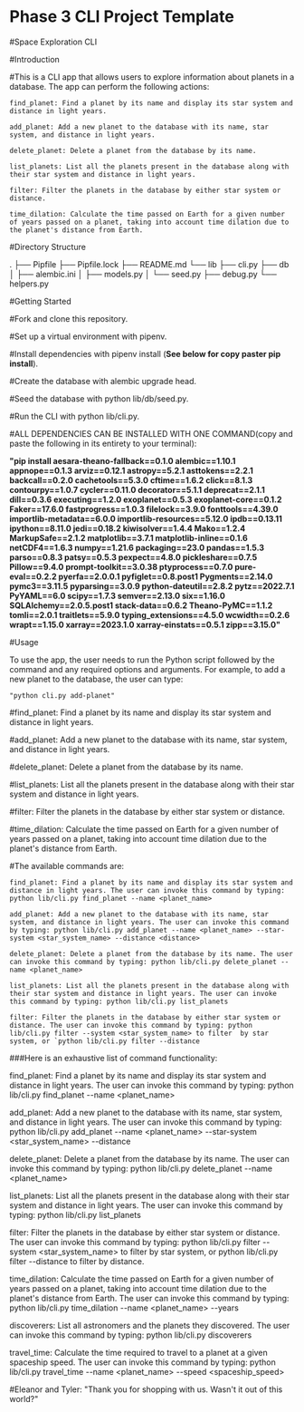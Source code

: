 # Phase 3 CLI Project Template

#Space Exploration CLI

#Introduction

#This is a CLI app that allows users to explore information about planets in a database. The app can perform the following actions:

    find_planet: Find a planet by its name and display its star system and distance in light years.

    add_planet: Add a new planet to the database with its name, star system, and distance in light years.

    delete_planet: Delete a planet from the database by its name.

    list_planets: List all the planets present in the database along with their star system and distance in light years.

    filter: Filter the planets in the database by either star system or distance.

    time_dilation: Calculate the time passed on Earth for a given number of years passed on a planet, taking into account time dilation due to the planet's distance from Earth.


#Directory Structure

.
├── Pipfile
├── Pipfile.lock
├── README.md
└── lib
├── cli.py
├── db
│ ├── alembic.ini
│ ├── models.py
│ └── seed.py
├── debug.py
└── helpers.py

#Getting Started

#Fork and clone this repository.

#Set up a virtual environment with pipenv.

#Install dependencies with pipenv install (**See below for copy paster pip install**).

#Create the database with alembic upgrade head.

#Seed the database with python lib/db/seed.py.

#Run the CLI with python lib/cli.py.

#ALL DEPENDENCIES CAN BE INSTALLED WITH ONE COMMAND(copy and paste the following in its entirety to your terminal):

**"pip install aesara-theano-fallback==0.1.0 alembic==1.10.1 appnope==0.1.3 arviz==0.12.1 astropy==5.2.1 asttokens==2.2.1 backcall==0.2.0 cachetools==5.3.0 cftime==1.6.2 click==8.1.3 contourpy==1.0.7 cycler==0.11.0 decorator==5.1.1 deprecat==2.1.1 dill==0.3.6 executing==1.2.0 exoplanet==0.5.3 exoplanet-core==0.1.2 Faker==17.6.0 fastprogress==1.0.3 filelock==3.9.0 fonttools==4.39.0 importlib-metadata==6.0.0 importlib-resources==5.12.0 ipdb==0.13.11 ipython==8.11.0 jedi==0.18.2 kiwisolver==1.4.4 Mako==1.2.4 MarkupSafe==2.1.2 matplotlib==3.7.1 matplotlib-inline==0.1.6 netCDF4==1.6.3 numpy==1.21.6 packaging==23.0 pandas==1.5.3 parso==0.8.3 patsy==0.5.3 pexpect==4.8.0 pickleshare==0.7.5 Pillow==9.4.0 prompt-toolkit==3.0.38 ptyprocess==0.7.0 pure-eval==0.2.2 pyerfa==2.0.0.1 pyfiglet==0.8.post1 Pygments==2.14.0 pymc3==3.11.5 pyparsing==3.0.9 python-dateutil==2.8.2 pytz==2022.7.1 PyYAML==6.0 scipy==1.7.3 semver==2.13.0 six==1.16.0 SQLAlchemy==2.0.5.post1 stack-data==0.6.2 Theano-PyMC==1.1.2 tomli==2.0.1 traitlets==5.9.0 typing_extensions==4.5.0 wcwidth==0.2.6 wrapt==1.15.0 xarray==2023.1.0 xarray-einstats==0.5.1 zipp==3.15.0"**

#Usage

To use the app, the user needs to run the Python script followed by the command and any required options and arguments. For example, to add a new planet to the database, the user can type:

    "python cli.py add-planet"

#find_planet: Find a planet by its name and display its star system and distance in light years.

#add_planet: Add a new planet to the database with its name, star system, and distance in light years.

#delete_planet: Delete a planet from the database by its name.

#list_planets: List all the planets present in the database along with their star system and distance in light years.

#filter: Filter the planets in the database by either star system or distance.

#time_dilation: Calculate the time passed on Earth for a given number of years passed on a planet, taking into account time dilation due to the planet's distance from Earth.

#The available commands are:

    find_planet: Find a planet by its name and display its star system and distance in light years. The user can invoke this command by typing: python lib/cli.py find_planet --name <planet_name>

    add_planet: Add a new planet to the database with its name, star system, and distance in light years. The user can invoke this command by typing: python lib/cli.py add_planet --name <planet_name> --star-system <star_system_name> --distance <distance>

    delete_planet: Delete a planet from the database by its name. The user can invoke this command by typing: python lib/cli.py delete_planet --name <planet_name>

    list_planets: List all the planets present in the database along with their star system and distance in light years. The user can invoke this command by typing: python lib/cli.py list_planets

    filter: Filter the planets in the database by either star system or distance. The user can invoke this command by typing: python lib/cli.py filter --system <star_system_name> to filter  by star system, or `python lib/cli.py filter --distance




###Here is an exhaustive list of command functionality:

find_planet: Find a planet by its name and display its star system and distance in light years. The user can invoke this command by typing: python lib/cli.py find_planet --name <planet_name>

add_planet: Add a new planet to the database with its name, star system, and distance in light years. The user can invoke this command by typing: python lib/cli.py add_planet --name <planet_name> --star-system <star_system_name> --distance <distance>

delete_planet: Delete a planet from the database by its name. The user can invoke this command by typing: python lib/cli.py delete_planet --name <planet_name>

list_planets: List all the planets present in the database along with their star system and distance in light years. The user can invoke this command by typing: python lib/cli.py list_planets

filter: Filter the planets in the database by either star system or distance. The user can invoke this command by typing: python lib/cli.py filter --system <star_system_name> to filter by star system, or python lib/cli.py filter --distance <distance> to filter by distance.

time_dilation: Calculate the time passed on Earth for a given number of years passed on a planet, taking into account time dilation due to the planet's distance from Earth. The user can invoke this command by typing: python lib/cli.py time_dilation --name <planet_name> --years <years>

discoverers: List all astronomers and the planets they discovered. The user can invoke this command by typing: python lib/cli.py discoverers

travel_time: Calculate the time required to travel to a planet at a given spaceship speed. The user can invoke this command by typing: python lib/cli.py travel_time --name <planet_name> --speed <spaceship_speed>

#Eleanor and Tyler:  "Thank you for shopping with us. Wasn't it out of this world?" 
